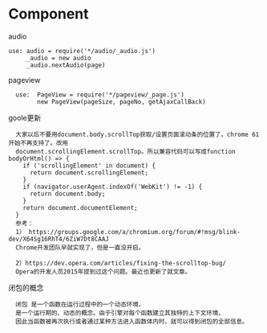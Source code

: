 # Component
  audio
  
    use: audio = require('*/audio/_audio.js')
         _audio = new audio
         _audio.nextAudio(page)
  pageview
    
      use:  PageView = require('*/pageview/_page.js')
            new PageView(pageSize, pageNo, getAjaxCallBack)
  goole更新
  
      大家以后不要用document.body.scrollTop获取/设置页面滚动条的位置了。chrome 61开始不再支持了。改用  
      document.scrollingElement.scrollTop。所以兼容代码可以写成function bodyOrHtml() => {
        if ('scrollingElement' in document) {
          return document.scrollingElement;
        }
        if (navigator.userAgent.indexOf('WebKit') != -1) {
          return document.body;
        }
        return document.documentElement;
      }
      参考：
      1） https://groups.google.com/a/chromium.org/forum/#!msg/blink-dev/X64Sg16RhT4/6ZiW7Dt8CAAJ
      Chrome开发团队早就实现了，但是一直没开启。

      2）https://dev.opera.com/articles/fixing-the-scrolltop-bug/
      Opera的开发人员2015年提到过这个问题。最近也更新了就文章。
    
  闭包的概念
  
      闭包 是一个函数在运行过程中的一个动态环境，
      是一个运行期的、动态的概念。由于引擎对每个函数建立其独特的上下文环境，
      因此当函数被再次执行或者通过某种方法进入函数体内时，就可以得到闭包的全部信息。

